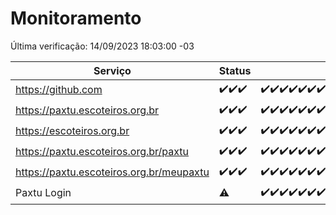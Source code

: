 # Monitoramento

Última verificação: 14/09/2023 18:03:00 -03

|Serviço|Status|Últimas 24h|
|---|---|---|
|https://github.com|<span title="2023-09-11: OK=5">✔️</span><span title="2023-09-12: OK=25">✔️</span><span title="2023-09-13: OK=29">✔️</span>|<span title="13/09/2023 19:04:00 -03 : 200">✔️</span><span title="13/09/2023 20:04:00 -03 : 200">✔️</span><span title="13/09/2023 21:28:00 -03 : 200">✔️</span><span title="13/09/2023 22:39:00 -03 : 200">✔️</span><span title="13/09/2023 23:12:00 -03 : 200">✔️</span><span title="14/09/2023 00:06:00 -03 : 200">✔️</span><span title="14/09/2023 01:07:00 -03 : 200">✔️</span><span title="14/09/2023 02:04:00 -03 : 200">✔️</span><span title="14/09/2023 03:08:00 -03 : 200">✔️</span><span title="14/09/2023 04:06:00 -03 : 200">✔️</span><span title="14/09/2023 05:08:00 -03 : 200">✔️</span><span title="14/09/2023 06:05:00 -03 : 200">✔️</span><span title="14/09/2023 07:06:00 -03 : 200">✔️</span><span title="14/09/2023 08:03:00 -03 : 200">✔️</span><span title="14/09/2023 09:11:00 -03 : 200">✔️</span><span title="14/09/2023 10:08:00 -03 : 200">✔️</span><span title="14/09/2023 11:04:00 -03 : 200">✔️</span><span title="14/09/2023 12:06:00 -03 : 200">✔️</span><span title="14/09/2023 13:07:00 -03 : 200">✔️</span><span title="14/09/2023 14:04:00 -03 : 200">✔️</span><span title="14/09/2023 15:07:00 -03 : 200">✔️</span><span title="14/09/2023 16:02:00 -03 : 200">✔️</span><span title="14/09/2023 17:06:00 -03 : 200">✔️</span><span title="14/09/2023 18:03:00 -03 : 200">✔️</span>|
|https://paxtu.escoteiros.org.br|<span title="2023-09-11: OK=5">✔️</span><span title="2023-09-12: OK=25">✔️</span><span title="2023-09-13: OK=29">✔️</span>|<span title="13/09/2023 19:04:00 -03 : 200">✔️</span><span title="13/09/2023 20:04:00 -03 : 200">✔️</span><span title="13/09/2023 21:28:00 -03 : 200">✔️</span><span title="13/09/2023 22:39:00 -03 : 200">✔️</span><span title="13/09/2023 23:12:00 -03 : 200">✔️</span><span title="14/09/2023 00:06:00 -03 : 200">✔️</span><span title="14/09/2023 01:07:00 -03 : 200">✔️</span><span title="14/09/2023 02:04:00 -03 : 200">✔️</span><span title="14/09/2023 03:08:00 -03 : 200">✔️</span><span title="14/09/2023 04:06:00 -03 : 200">✔️</span><span title="14/09/2023 05:08:00 -03 : 200">✔️</span><span title="14/09/2023 06:05:00 -03 : 200">✔️</span><span title="14/09/2023 07:06:00 -03 : 200">✔️</span><span title="14/09/2023 08:03:00 -03 : 200">✔️</span><span title="14/09/2023 09:11:00 -03 : 200">✔️</span><span title="14/09/2023 10:08:00 -03 : 200">✔️</span><span title="14/09/2023 11:04:00 -03 : 200">✔️</span><span title="14/09/2023 12:06:00 -03 : 200">✔️</span><span title="14/09/2023 13:07:00 -03 : 200">✔️</span><span title="14/09/2023 14:04:00 -03 : 200">✔️</span><span title="14/09/2023 15:07:00 -03 : 200">✔️</span><span title="14/09/2023 16:02:00 -03 : 200">✔️</span><span title="14/09/2023 17:06:00 -03 : 200">✔️</span><span title="14/09/2023 18:03:00 -03 : 200">✔️</span>|
|https://escoteiros.org.br|<span title="2023-09-11: OK=5">✔️</span><span title="2023-09-12: OK=25">✔️</span><span title="2023-09-13: OK=29">✔️</span>|<span title="13/09/2023 19:04:00 -03 : 200">✔️</span><span title="13/09/2023 20:04:00 -03 : 200">✔️</span><span title="13/09/2023 21:28:00 -03 : 200">✔️</span><span title="13/09/2023 22:39:00 -03 : 200">✔️</span><span title="13/09/2023 23:12:00 -03 : 200">✔️</span><span title="14/09/2023 00:06:00 -03 : 200">✔️</span><span title="14/09/2023 01:07:00 -03 : 200">✔️</span><span title="14/09/2023 02:04:00 -03 : 200">✔️</span><span title="14/09/2023 03:08:00 -03 : 200">✔️</span><span title="14/09/2023 04:06:00 -03 : 200">✔️</span><span title="14/09/2023 05:08:00 -03 : 200">✔️</span><span title="14/09/2023 06:05:00 -03 : 200">✔️</span><span title="14/09/2023 07:06:00 -03 : 200">✔️</span><span title="14/09/2023 08:03:00 -03 : 200">✔️</span><span title="14/09/2023 09:11:00 -03 : 200">✔️</span><span title="14/09/2023 10:08:00 -03 : 200">✔️</span><span title="14/09/2023 11:04:00 -03 : 200">✔️</span><span title="14/09/2023 12:06:00 -03 : 200">✔️</span><span title="14/09/2023 13:07:00 -03 : 200">✔️</span><span title="14/09/2023 14:04:00 -03 : 200">✔️</span><span title="14/09/2023 15:07:00 -03 : 200">✔️</span><span title="14/09/2023 16:02:00 -03 : 200">✔️</span><span title="14/09/2023 17:06:00 -03 : 200">✔️</span><span title="14/09/2023 18:03:00 -03 : 200">✔️</span>|
|https://paxtu.escoteiros.org.br/paxtu|<span title="2023-09-11: OK=1">✔️</span><span title="2023-09-12: OK=25">✔️</span><span title="2023-09-13: OK=29">✔️</span>|<span title="13/09/2023 19:04:00 -03 : 200">✔️</span><span title="13/09/2023 20:04:00 -03 : 200">✔️</span><span title="13/09/2023 21:28:00 -03 : 200">✔️</span><span title="13/09/2023 22:39:00 -03 : 200">✔️</span><span title="13/09/2023 23:12:00 -03 : 200">✔️</span><span title="14/09/2023 00:06:00 -03 : 200">✔️</span><span title="14/09/2023 01:07:00 -03 : 200">✔️</span><span title="14/09/2023 02:04:00 -03 : 200">✔️</span><span title="14/09/2023 03:08:00 -03 : 200">✔️</span><span title="14/09/2023 04:06:00 -03 : 200">✔️</span><span title="14/09/2023 05:08:00 -03 : 200">✔️</span><span title="14/09/2023 06:05:00 -03 : 200">✔️</span><span title="14/09/2023 07:06:00 -03 : 200">✔️</span><span title="14/09/2023 08:03:00 -03 : 200">✔️</span><span title="14/09/2023 09:11:00 -03 : 200">✔️</span><span title="14/09/2023 10:08:00 -03 : 200">✔️</span><span title="14/09/2023 11:04:00 -03 : 200">✔️</span><span title="14/09/2023 12:06:00 -03 : 200">✔️</span><span title="14/09/2023 13:07:00 -03 : 200">✔️</span><span title="14/09/2023 14:04:00 -03 : 200">✔️</span><span title="14/09/2023 15:07:00 -03 : 200">✔️</span><span title="14/09/2023 16:02:00 -03 : 200">✔️</span><span title="14/09/2023 17:06:00 -03 : 200">✔️</span><span title="14/09/2023 18:03:00 -03 : 200">✔️</span>|
|https://paxtu.escoteiros.org.br/meupaxtu|<span title="2023-09-11: OK=1">✔️</span><span title="2023-09-12: OK=25">✔️</span><span title="2023-09-13: OK=29">✔️</span>|<span title="13/09/2023 19:04:00 -03 : 200">✔️</span><span title="13/09/2023 20:04:00 -03 : 200">✔️</span><span title="13/09/2023 21:28:00 -03 : 200">✔️</span><span title="13/09/2023 22:39:00 -03 : 200">✔️</span><span title="13/09/2023 23:12:00 -03 : 200">✔️</span><span title="14/09/2023 00:06:00 -03 : 200">✔️</span><span title="14/09/2023 01:07:00 -03 : 200">✔️</span><span title="14/09/2023 02:04:00 -03 : 200">✔️</span><span title="14/09/2023 03:08:00 -03 : 200">✔️</span><span title="14/09/2023 04:06:00 -03 : 200">✔️</span><span title="14/09/2023 05:08:00 -03 : 200">✔️</span><span title="14/09/2023 06:05:00 -03 : 200">✔️</span><span title="14/09/2023 07:06:00 -03 : 200">✔️</span><span title="14/09/2023 08:03:00 -03 : 200">✔️</span><span title="14/09/2023 09:11:00 -03 : 200">✔️</span><span title="14/09/2023 10:08:00 -03 : 200">✔️</span><span title="14/09/2023 11:04:00 -03 : 200">✔️</span><span title="14/09/2023 12:06:00 -03 : 200">✔️</span><span title="14/09/2023 13:07:00 -03 : 200">✔️</span><span title="14/09/2023 14:04:00 -03 : 200">✔️</span><span title="14/09/2023 15:07:00 -03 : 200">✔️</span><span title="14/09/2023 16:02:00 -03 : 200">✔️</span><span title="14/09/2023 17:06:00 -03 : 200">✔️</span><span title="14/09/2023 18:03:00 -03 : 200">✔️</span>|
|Paxtu Login|<span title="2023-09-13: OK=22, Falhas=6">⚠️</span>|<span title="13/09/2023 19:04:00 -03 : 200">✔️</span><span title="13/09/2023 20:04:00 -03 : 200">✔️</span><span title="13/09/2023 21:28:00 -03 : 200">✔️</span><span title="13/09/2023 22:39:00 -03 : 200">✔️</span><span title="13/09/2023 23:12:00 -03 : 200">✔️</span><span title="14/09/2023 00:06:00 -03 : 200">✔️</span><span title="14/09/2023 01:07:00 -03 : 200">✔️</span><span title="14/09/2023 02:05:00 -03 : 200">✔️</span><span title="14/09/2023 03:08:00 -03 : 200">✔️</span><span title="14/09/2023 04:06:00 -03 : 200">✔️</span><span title="14/09/2023 05:08:00 -03 : 200">✔️</span><span title="14/09/2023 06:05:00 -03 : 200">✔️</span><span title="14/09/2023 07:06:00 -03 : 200">✔️</span><span title="14/09/2023 08:03:00 -03 : 200">✔️</span><span title="14/09/2023 09:11:00 -03 : 200">✔️</span><span title="14/09/2023 10:08:00 -03 : 200">✔️</span><span title="14/09/2023 11:04:00 -03 : 200">✔️</span><span title="14/09/2023 12:06:00 -03 : 200">✔️</span><span title="14/09/2023 13:07:00 -03 : 200">✔️</span><span title="14/09/2023 14:04:00 -03 : 200">✔️</span><span title="14/09/2023 15:07:00 -03 : 200">✔️</span><span title="14/09/2023 16:02:00 -03 : 200">✔️</span><span title="14/09/2023 17:06:00 -03 : 200">✔️</span><span title="14/09/2023 18:03:00 -03 : 200">✔️</span>|
